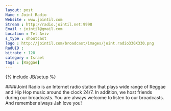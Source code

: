 ```yaml
---
layout: post
Name : Joint Radio
Website : www.jointil.com
Stream : http://radio.jointil.net:9998
Email :	jointil@gmail.com
Location : Tel Aviv 
s_type : shoutcast
logo : http://jointil.com/broadcast/images/joint.radio330X330.png
RadUID : 
bitrate : 128
category : Israel
tags : [Raggae]
---
```

{% include JB/setup %}

####Joint Radio is an Internet radio station that plays wide range of Reggae and Hip Hop music around the clock 24/7. In addition, we host friends during our broadcasts. You are always welcome to listen to our broadcasts. And remember always Jah love you!